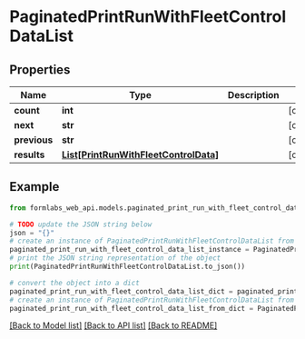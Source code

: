 # PaginatedPrintRunWithFleetControlDataList


## Properties

Name | Type | Description | Notes
------------ | ------------- | ------------- | -------------
**count** | **int** |  | [optional] 
**next** | **str** |  | [optional] 
**previous** | **str** |  | [optional] 
**results** | [**List[PrintRunWithFleetControlData]**](PrintRunWithFleetControlData.md) |  | [optional] 

## Example

```python
from formlabs_web_api.models.paginated_print_run_with_fleet_control_data_list import PaginatedPrintRunWithFleetControlDataList

# TODO update the JSON string below
json = "{}"
# create an instance of PaginatedPrintRunWithFleetControlDataList from a JSON string
paginated_print_run_with_fleet_control_data_list_instance = PaginatedPrintRunWithFleetControlDataList.from_json(json)
# print the JSON string representation of the object
print(PaginatedPrintRunWithFleetControlDataList.to_json())

# convert the object into a dict
paginated_print_run_with_fleet_control_data_list_dict = paginated_print_run_with_fleet_control_data_list_instance.to_dict()
# create an instance of PaginatedPrintRunWithFleetControlDataList from a dict
paginated_print_run_with_fleet_control_data_list_from_dict = PaginatedPrintRunWithFleetControlDataList.from_dict(paginated_print_run_with_fleet_control_data_list_dict)
```
[[Back to Model list]](../README.md#documentation-for-models) [[Back to API list]](../README.md#documentation-for-api-endpoints) [[Back to README]](../README.md)


